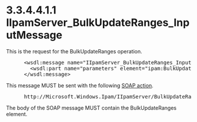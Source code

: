 <html dir="LTR" xmlns:mshelp="http://msdn.microsoft.com/mshelp" xmlns:ddue="http://ddue.schemas.microsoft.com/authoring/2003/5" xmlns:xlink="http://www.w3.org/1999/xlink" xmlns:tool="http://www.microsoft.com/tooltip">
 <body>
 <div id="header">
 <h1 class="heading">3.3.4.4.1.1 IIpamServer_BulkUpdateRanges_InputMessage</h1>
 </div>
 <div id="mainSection">
 <div id="mainBody">
 <div id="allHistory" class="saveHistory"></div>
 <div id="sectionSection0" class="section" name="collapseableSection">
 

<p>This is the request for the BulkUpdateRanges operation.</p>

<dl>
<dd>
<div><pre> &lt;wsdl:message name=&quot;IIpamServer_BulkUpdateRanges_InputMessage&quot;&gt;
   &lt;wsdl:part name=&quot;parameters&quot; element=&quot;ipam:BulkUpdateRanges&quot; /&gt;
 &lt;/wsdl:message&gt;
</pre></div>
</dd></dl>

<p>This message MUST be sent with the following <a href="21b4a631-8f28-420f-822f-c5f879d5046e.md#gt_c1358651-96c1-4ce0-8e1f-b0b7a94145e3">SOAP action</a>.</p>

<dl>
<dd>
<div><pre> http://Microsoft.Windows.Ipam/IIpamServer/BulkUpdateRanges
</pre></div>
</dd></dl>

<p>The body of the SOAP message MUST contain the
BulkUpdateRanges element.</p>


 </div>
 </div>
 </div>
 </body>
</html>